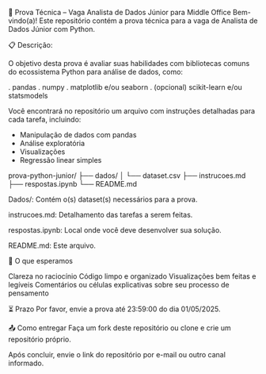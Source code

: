 🧪 Prova Técnica – Vaga Analista de Dados Júnior para Middle Office 
Bem-vindo(a)! Este repositório contém a prova técnica para a vaga de Analista de Dados Júnior com Python.

📋 Descrição:

O objetivo desta prova é avaliar suas habilidades com bibliotecas comuns do ecossistema Python para análise de dados, como:

. pandas
. numpy
. matplotlib e/ou seaborn
. (opcional) scikit-learn e/ou statsmodels

Você encontrará no repositório um arquivo com instruções detalhadas para cada tarefa, incluindo:

- Manipulação de dados com pandas
- Análise exploratória
- Visualizações
- Regressão linear simples

prova-python-junior/
├── dados/
│   └── dataset.csv
├── instrucoes.md
├── respostas.ipynb
└── README.md

Dados/: Contém o(s) dataset(s) necessários para a prova.

instrucoes.md: Detalhamento das tarefas a serem feitas.

respostas.ipynb: Local onde você deve desenvolver sua solução.

README.md: Este arquivo.

🧠 O que esperamos

Clareza no raciocínio
Código limpo e organizado
Visualizações bem feitas e legíveis
Comentários ou células explicativas sobre seu processo de pensamento

⏳ Prazo
Por favor, envie a prova até 23:59:00 do dia 01/05/2025.

📤 Como entregar
Faça um fork deste repositório ou clone e crie um repositório próprio.

Após concluir, envie o link do repositório por e-mail ou outro canal informado.

